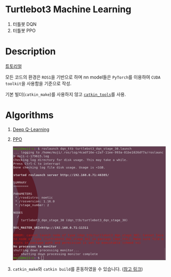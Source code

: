 # Turtlebot3 Machine Learning

1. 터틀봇 DQN
2. 터틀봇 PPO


# Description

[튜토리얼](https://emanual.robotis.com/docs/en/platform/turtlebot3/machine_learning/#machine-learning)

모든 코드의 환경은 `ROS1`을 기반으로 하며 nn model들은 `PyTorch`를 이용하여 `CUDA toolkit`을 사용함을 기준으로 작성.

기본 빌더(`catkin_make`)를 사용하지 않고  [`catkin_tools`](https://catkin-tools.readthedocs.io/en/latest/verbs/catkin_build.html)를 사용.



# Algorithms

1. [Deep Q-Learning](./src/dqn_ttb/README.md)
2. [PPO](https://github.com/bjpublic/Reinforcement_learning)


   <img src="./asset/permissionissetoexecutable.png">
   </details>


2. `catkin_make`와 `catkin build`를 혼동하였을 수 있습니다. ([참고 링크](https://catkin-tools.readthedocs.io/en/latest/migration.html))

